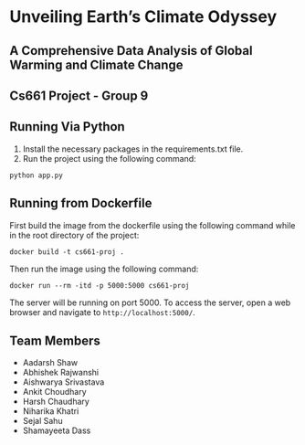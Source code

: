 # Unveiling Earth’s Climate Odyssey

## A Comprehensive Data Analysis of Global Warming and Climate Change

## Cs661 Project - Group 9

## Running Via Python

1. Install the necessary packages in the requirements.txt file.
2. Run the project using the following command:

```
python app.py
```

## Running from Dockerfile

First build the image from the dockerfile using the following command while in the root directory of the project:

```
docker build -t cs661-proj .
```

Then run the image using the following command:

```
docker run --rm -itd -p 5000:5000 cs661-proj
```

The server will be running on port 5000. To access the server, open a web browser and navigate to `http://localhost:5000/`.

## Team Members

- Aadarsh Shaw
- Abhishek Rajwanshi
- Aishwarya Srivastava
- Ankit Choudhary
- Harsh Chaudhary
- Niharika Khatri
- Sejal Sahu
- Shamayeeta Dass
